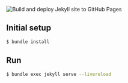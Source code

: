 ![Build and deploy Jekyll site to GitHub Pages](https://github.com/jamejone/jamejone.github.io/workflows/Build%20and%20deploy%20Jekyll%20site%20to%20GitHub%20Pages/badge.svg)

## Initial setup

```bash
$ bundle install
```

## Run

```bash
$ bundle exec jekyll serve --livereload
```
